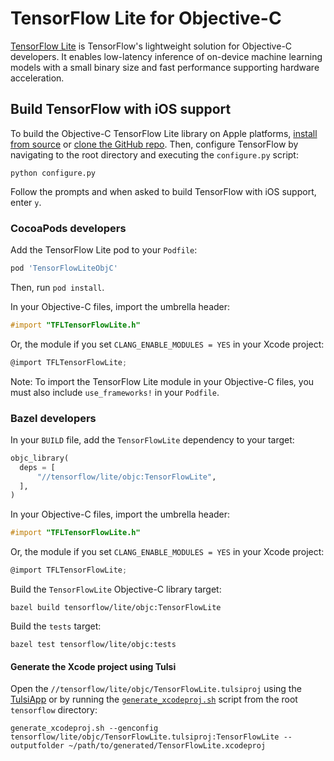# TensorFlow Lite for Objective-C

[TensorFlow Lite](https://www.tensorflow.org/lite/) is TensorFlow's lightweight
solution for Objective-C developers. It enables low-latency inference of
on-device machine learning models with a small binary size and fast performance
supporting hardware acceleration.

## Build TensorFlow with iOS support

To build the Objective-C TensorFlow Lite library on Apple platforms,
[install from source](https://www.tensorflow.org/install/source#setup_for_linux_and_macos)
or [clone the GitHub repo](https://github.com/galeone/tensorflow).
Then, configure TensorFlow by navigating to the root directory and executing the
`configure.py` script:

```shell
python configure.py
```

Follow the prompts and when asked to build TensorFlow with iOS support, enter `y`.

### CocoaPods developers

Add the TensorFlow Lite pod to your `Podfile`:

```ruby
pod 'TensorFlowLiteObjC'
```

Then, run `pod install`.

In your Objective-C files, import the umbrella header:

```objectivec
#import "TFLTensorFlowLite.h"
```

Or, the module if you set `CLANG_ENABLE_MODULES = YES` in your Xcode project:

```objectivec
@import TFLTensorFlowLite;
```

Note: To import the TensorFlow Lite module in your Objective-C files, you must
also include `use_frameworks!` in your `Podfile`.

### Bazel developers

In your `BUILD` file, add the `TensorFlowLite` dependency to your target:

```python
objc_library(
  deps = [
      "//tensorflow/lite/objc:TensorFlowLite",
  ],
)
```

In your Objective-C files, import the umbrella header:

```objectivec
#import "TFLTensorFlowLite.h"
```

Or, the module if you set `CLANG_ENABLE_MODULES = YES` in your Xcode project:

```objectivec
@import TFLTensorFlowLite;
```

Build the `TensorFlowLite` Objective-C library target:

```shell
bazel build tensorflow/lite/objc:TensorFlowLite
```

Build the `tests` target:

```shell
bazel test tensorflow/lite/objc:tests
```

#### Generate the Xcode project using Tulsi

Open the `//tensorflow/lite/objc/TensorFlowLite.tulsiproj` using
the [TulsiApp](https://github.com/bazelbuild/tulsi)
or by running the
[`generate_xcodeproj.sh`](https://github.com/bazelbuild/tulsi/blob/master/src/tools/generate_xcodeproj.sh)
script from the root `tensorflow` directory:

```shell
generate_xcodeproj.sh --genconfig tensorflow/lite/objc/TensorFlowLite.tulsiproj:TensorFlowLite --outputfolder ~/path/to/generated/TensorFlowLite.xcodeproj
```
